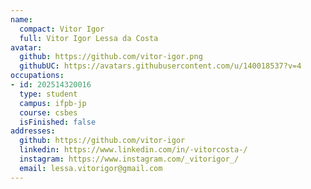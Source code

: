 ```yaml
---
name:
  compact: Vitor Igor
  full: Vitor Igor Lessa da Costa
avatar:
  github: https://github.com/vitor-igor.png
  githubUC: https://avatars.githubusercontent.com/u/140018537?v=4
occupations:
- id: 202514320016
  type: student
  campus: ifpb-jp
  course: csbes
  isFinished: false
addresses:
  github: https://github.com/vitor-igor
  linkedin: https://www.linkedin.com/in/-vitorcosta-/
  instagram: https://www.instagram.com/_vitorigor_/
  email: lessa.vitorigor@gmail.com
---
```

